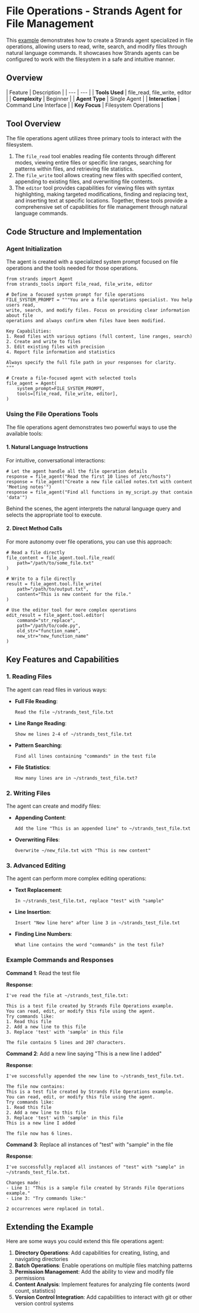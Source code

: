 # File Operations - Strands Agent for File Management

This [example](https://github.com/strands-agents/docs/blob/main/docs/examples/python/file_operations.py) demonstrates how to create a Strands agent specialized in file operations, allowing users to read, write, search, and modify files through natural language commands. It showcases how Strands agents can be configured to work with the filesystem in a safe and intuitive manner.

## Overview

| Feature | Description | | --- | --- | | **Tools Used** | file_read, file_write, editor | | **Complexity** | Beginner | | **Agent Type** | Single Agent | | **Interaction** | Command Line Interface | | **Key Focus** | Filesystem Operations |

## Tool Overview

The file operations agent utilizes three primary tools to interact with the filesystem.

1. The `file_read` tool enables reading file contents through different modes, viewing entire files or specific line ranges, searching for patterns within files, and retrieving file statistics.
1. The `file_write` tool allows creating new files with specified content, appending to existing files, and overwriting file contents.
1. The `editor` tool provides capabilities for viewing files with syntax highlighting, making targeted modifications, finding and replacing text, and inserting text at specific locations. Together, these tools provide a comprehensive set of capabilities for file management through natural language commands.

## Code Structure and Implementation

### Agent Initialization

The agent is created with a specialized system prompt focused on file operations and the tools needed for those operations.

```
from strands import Agent
from strands_tools import file_read, file_write, editor

# Define a focused system prompt for file operations
FILE_SYSTEM_PROMPT = """You are a file operations specialist. You help users read, 
write, search, and modify files. Focus on providing clear information about file 
operations and always confirm when files have been modified.

Key Capabilities:
1. Read files with various options (full content, line ranges, search)
2. Create and write to files
3. Edit existing files with precision
4. Report file information and statistics

Always specify the full file path in your responses for clarity.
"""

# Create a file-focused agent with selected tools
file_agent = Agent(
    system_prompt=FILE_SYSTEM_PROMPT,
    tools=[file_read, file_write, editor],
)

```

### Using the File Operations Tools

The file operations agent demonstrates two powerful ways to use the available tools:

#### 1. Natural Language Instructions

For intuitive, conversational interactions:

```
# Let the agent handle all the file operation details
response = file_agent("Read the first 10 lines of /etc/hosts")
response = file_agent("Create a new file called notes.txt with content 'Meeting notes'")
response = file_agent("Find all functions in my_script.py that contain 'data'")

```

Behind the scenes, the agent interprets the natural language query and selects the appropriate tool to execute.

#### 2. Direct Method Calls

For more autonomy over file operations, you can use this approach:

```
# Read a file directly
file_content = file_agent.tool.file_read(
    path="/path/to/some_file.txt"
)

# Write to a file directly
result = file_agent.tool.file_write(
    path="/path/to/output.txt",
    content="This is new content for the file."
)

# Use the editor tool for more complex operations
edit_result = file_agent.tool.editor(
    command="str_replace",
    path="/path/to/code.py",
    old_str="function_name",
    new_str="new_function_name"
)

```

## Key Features and Capabilities

### 1. Reading Files

The agent can read files in various ways:

- **Full File Reading**:

  ```
  Read the file ~/strands_test_file.txt

  ```

- **Line Range Reading**:

  ```
  Show me lines 2-4 of ~/strands_test_file.txt

  ```

- **Pattern Searching**:

  ```
  Find all lines containing "commands" in the test file

  ```

- **File Statistics**:

  ```
  How many lines are in ~/strands_test_file.txt?

  ```

### 2. Writing Files

The agent can create and modify files:

- **Appending Content**:

  ```
  Add the line "This is an appended line" to ~/strands_test_file.txt

  ```

- **Overwriting Files**:

  ```
  Overwrite ~/new_file.txt with "This is new content"

  ```

### 3. Advanced Editing

The agent can perform more complex editing operations:

- **Text Replacement**:

  ```
  In ~/strands_test_file.txt, replace "test" with "sample"

  ```

- **Line Insertion**:

  ```
  Insert "New line here" after line 3 in ~/strands_test_file.txt

  ```

- **Finding Line Numbers**:

  ```
  What line contains the word "commands" in the test file?

  ```

### Example Commands and Responses

**Command 1**: Read the test file

**Response**:

```
I've read the file at ~/strands_test_file.txt:

This is a test file created by Strands File Operations example.
You can read, edit, or modify this file using the agent.
Try commands like:
1. Read this file
2. Add a new line to this file
3. Replace 'test' with 'sample' in this file

The file contains 5 lines and 207 characters.

```

**Command 2**: Add a new line saying "This is a new line I added"

**Response**:

```
I've successfully appended the new line to ~/strands_test_file.txt.

The file now contains:
This is a test file created by Strands File Operations example.
You can read, edit, or modify this file using the agent.
Try commands like:
1. Read this file
2. Add a new line to this file
3. Replace 'test' with 'sample' in this file
This is a new line I added

The file now has 6 lines.

```

**Command 3**: Replace all instances of "test" with "sample" in the file

**Response**:

```
I've successfully replaced all instances of "test" with "sample" in ~/strands_test_file.txt.

Changes made:
- Line 1: "This is a sample file created by Strands File Operations example."
- Line 3: "Try commands like:"

2 occurrences were replaced in total.

```

## Extending the Example

Here are some ways you could extend this file operations agent:

1. **Directory Operations**: Add capabilities for creating, listing, and navigating directories
1. **Batch Operations**: Enable operations on multiple files matching patterns
1. **Permission Management**: Add the ability to view and modify file permissions
1. **Content Analysis**: Implement features for analyzing file contents (word count, statistics)
1. **Version Control Integration**: Add capabilities to interact with git or other version control systems
